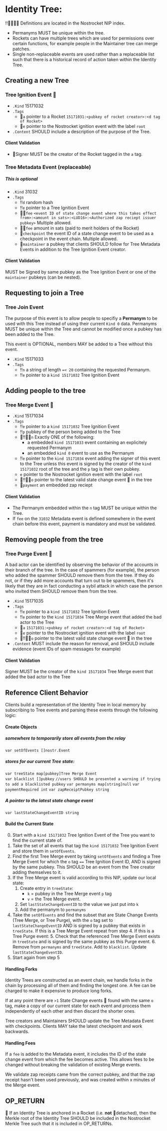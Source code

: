 # Identity Tree:
‼️🔷🚀🍌🔂 Definitions are located in the Nostrocket NIP index.

* Permanyms MUST be unique within the tree.
* Rockets can have multiple trees which are used for permissions over certain functions, for example people in the Maintainer tree can merge patches.
* Single non-replaceable events are used rather than a replaceable list such that there is a historical record of action taken within the Identity Tree.

## Creating a new Tree
### Tree Ignition Event 🔂
* `.Kind` 15171032
* `.Tags`
	* 🚀`a` pointer to a Rocket `15171031:<pubkey of rocket creator>:<d tag of Rocket>`
	* 🚀`e` pointer to the Nostrocket ignition event with the label `root`
* `.Content` SHOULD include a description of the purpose of the Tree.

#### Client Validation
* 🚀Signer MUST be the creator of the Rocket tagged in the `a` tag.

### Tree Metadata Event (replaceable)
##### This is optional
* `.Kind` 31032
* `.Tags`
	* ‼️`d` random hash
	* ‼️`e` pointer to a Tree Ignition Event
	* 🍌🔷`fee` `<event ID of state change event where this takes effect from>:<amount in sats>:<LUD16>:<Authorized zap reciept issuer pubkey>` Multiple allowed.
	* 🚀🔷`fee` amount in sats (paid to merit holders of the Rocket)
	* 🔷`checkpoint` the event ID of a state change event to be used as a checkpoint in the event chain. Multiple allowed.
	* 🔷`maintainer` a pubkey that clients SHOULD follow for Tree Metadata Events in addition to the Tree Ignition Event creator.

#### Client Validation
MUST be Signed by same pubkey as the Tree Ignition Event or one of the `maintainer` pubkeys (can be nested).

## Requesting to join a Tree
### Tree Join Event
The purpose of this event is to allow people to specifiy a **Permanym** to be used with this Tree instead of using their current `Kind 0` data. Permanyms MUST be unique within the Tree and cannot be modified once a pubkey has been added to the Tree. 

This event is OPTIONAL, members MAY be added to a Tree without this event. 

* `.Kind` 15171033
* `.Tags`
	* ‼️`n` a string of length `=< 20` containing the requested Permanym.
	* ‼️`e` pointer to a `kind 15171032` Tree Ignition Event
	
## Adding people to the tree
### Tree Merge Event 🔂
* `.Kind` 15171034
* `.Tags`
	* ‼️`e` pointer to a `kind 15171032` Tree Ignition Event
  	* ‼️`p` pubkey of the person being added to the Tree
  	* 🚀‼️🍌🔷`n` Exactly ONE of the following:
  		*  a embedded `kind 15171033` event containing an explicitely requested Permanym
  		*  an embedded `kind 0` event to use as the Permanym
  	* ‼️`e` pointer to the `kind 15171034` event adding the signer of this event to the Tree unless this event is signed by the creator of the `kind 15171032` root of the tree and the `p` tag is their own pubkey.
  	* `e` pointer to the Nostrocket ignition event with the label `root`
  	* 🚀‼️🍌🔷`o` pointer to the latest valid state change event 🔂 in the tree
  	* 🔷`payment` an embedded zap reciept 
  	

#### Client Validation
* The Permanym embedded within the `n` tag MUST be unique within the Tree.
* If `fee` on the `31032` Metadata event is defined somewhere in the event chain before this event, payment is mandatory and must be validated.

## Removing people from the tree
### Tree Purge Event 🔂
A bad actor can be identified by observing the behavior of the accounts in their branch of the tree.
In the case of spammers (for example), the person who added the spammer SHOULD remove them from the tree.
If they do not, or if they add more accounts that turn out to be spammers, then it's likely that they are in fact conducting a sybil attack in which case the person who invited them SHOULD remove them from the tree.

* `.Kind` 15171035
* `.Tags`
	* ‼️`e` pointer to a `kind 15171032` Tree Ignition Event
	* ‼️`e` pointer to the `kind 15171034` Tree Merge event that added the bad actor to the Tree
	* 🚀`a` `15171031:<pubkey of rocket creator>:<d tag of Rocket>`
	* 🚀`e` pointer to the Nostrocket ignition event with the label `root`
	* 🚀‼️🍌🔷`o` pointer to the latest valid state change event 🔂 in the tree
* `.Content` MUST include the reason for removal, and SHOULD include evidence (event IDs of spam messages for example) 

#### Client Validation
Signer MUST be the creator of the `kind 15171034` Tree Merge event that added the bad actor to the Tree

## Reference Client Behavior
Clients build a representation of the Identity Tree in local memory by subscribing to Tree events and parsing these events through the following logic:

#### Create Objects
##### somewhere to temporarily store all events from the relay
`var setOfEvents []nostr.Event`
##### stores for our current Tree state:  
`var treeState map[pubkey]Tree Merge Event`  
`var blacklist []pubkey` `//users SHOULD be presented a warning if trying to add a blacklisted pubkey`
`var permanyms map[string]null`
`var paymentRequired int`
`var zapReceiptPubkey string`
##### A pointer to the latest state change event
`var lastStateChangeEventID string`

#### Build the Current State
0. Start with a `kind 15171032` Tree Ignition Event of the Tree you want to find the current state of. 
1. Take the set of all events that tag the `kind 15171032` Tree Ignition Event and store them in `setOfEvents`. 
2. Find the first Tree Merge event by taking `setOfEvents` and finding a Tree Merge Event for which the `o` tag `==` Tree Ignition Event ID, AND is signed by the same pubkey. This SHOULD be an event from the Tree creator adding themselves to it.
3. If the Tree Merge event is valid according to this NIP, update our local state:
	1. Create entry in `treeState`:
		* `k` = pubkey in the Tree Merge event `p` tag 
		* `v` = the Tree Merge event. 
	2. Set `lastStateChangeEventID` to the value we just put into `k`
	3. Add the permanym to `permanyms`
4. Take the `setOfEvents` and find the subset that are State Change Events (Tree Merge, or Tree Purge), with the `o` tag set to `lastStateChangeEventID` AND is signed by a pubkey that exists in `treeState`. If this is a Tree Merge Event repeat from step 4. If this is a Tree Purge event:
	5. Check that the referenced Tree Merge Event exists in `treeState` and is signed by the same pubkey as this Purge event. 
	6. Remove from `permanyms` and `treeState`. Add to `blacklist`. Update `lastStateChangeEventID`.
7. Start again from step 5

#### Handling Forks
Identity Trees are constructed as an event chain, we handle forks in the chain by processing all of them and finding the longest one. A fee can be charged to make it expensive to produce long forks.

If at any point there are `>1` State Change events 🔂 found with the same `o` tag, make a copy of our current state for each event and process them independently of each other and then discard the shorter ones. 

Tree creators and Maintainers SHOULD update the Tree Metadata Event with checkpoints. Clients MAY take the latest checkpoint and work backwards.

#### Handling Fees
If a `fee` is added to the Metadata event, it includes the ID of the state change event from which the fee becomes active. This allows fees to be changed without breaking the validation of existing Merge events.

We validate zap receipts came from the correct pubkey, and that the zap receipt hasn't been used previously, and was created within x minutes of the Merge event.

## OP_RETURN
🚀 If an Identity Tree is anchored in a Rocket (i.e. **not** 🍌detached), then the Merkle root of the Identity Tree SHOULD be included in the Nostrocket Merkle Tree such that it is included in OP_RETURNs.

